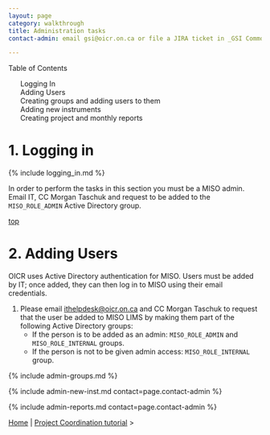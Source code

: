```yaml
---
layout: page
category: walkthrough
title: Administration tasks
contact-admin: email gsi@oicr.on.ca or file a JIRA ticket in _GSI Common_

---
```


<div id="toc">
Table of Contents
<ol>
    <li><a href="#login">Logging In</a></li>
    <li><a href="#users">Adding Users</a></li>
    <li><a href="#perms">Creating groups and adding users to them</a></li>
    <li><a href="#inst">Adding new instruments</a></li>
    <li><a href="#reports">Creating project and monthly reports</a></li>
</ol>
</div>

<a name="login"/>

# 1. Logging in

{% include logging_in.md %}


In order to perform the tasks in this section you must be a MISO admin.
Email IT, CC Morgan Taschuk and request to be added to the `MISO_ROLE_ADMIN`
Active Directory group.

<a name="users" href="#" id="toplink">top</a>

# 2. Adding Users

OICR uses Active Directory authentication for MISO. Users must be added by IT; once added,
they can then log in to MISO using their email credentials.

1. Please email ithelpdesk@oicr.on.ca and CC Morgan Taschuk to request that the user be added to MISO LIMS by 
making them part of the following Active Directory groups:
    * If the person is to be added as an admin: `MISO_ROLE_ADMIN` and `MISO_ROLE_INTERNAL` groups.
    * If the person is not to be given admin access: `MISO_ROLE_INTERNAL` group.

{% include admin-groups.md %}

{% include admin-new-inst.md contact=page.contact-admin %}

{% include admin-reports.md contact=page.contact-admin %}


<a href="index">Home</a> | <a href="1-0-project-coordination">Project Coordination tutorial</a> > 
